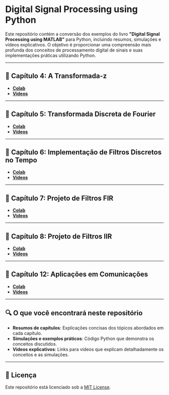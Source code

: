 # Digital Signal Processing using Python

Este repositório contém a conversão dos exemplos do livro **"Digital Signal Processing using MATLAB"** para Python, incluindo resumos, simulações e vídeos explicativos. O objetivo é proporcionar uma compreensão mais profunda dos conceitos de processamento digital de sinais e suas implementações práticas utilizando Python.

---

## 📘 Capítulo 4: A Transformada-z

- **[Colab](https://colab.research.google.com/drive/130uo3161vDvLyb3jsJdXm-mq6igCq3n2?usp=sharing)**
- **[Vídeos](https://www.youtube.com/watch?v=a4ilqPa6l34)**

---

## 📘 Capítulo 5: Transformada Discreta de Fourier

- **[Colab](https://colab.research.google.com/drive/1y0A8fK36LgDPhFw1a_5kmYt37_dZlcST?usp=sharing)**
- **[Vídeos](https://www.youtube.com/watch?v=1_AhrM-P7p4)**

---

## 📘 Capítulo 6: Implementação de Filtros Discretos no Tempo

- **[Colab](https://colab.research.google.com/drive/1F1Ew0tZuy1UxYZTwC2nceOEm5UUPGPJn?usp=sharing)**
- **[Vídeos](https://www.youtube.com/watch?v=VrWxb4pGb-E)**

---

## 📘 Capítulo 7: Projeto de Filtros FIR

- **[Colab](https://colab.research.google.com/drive/1kAdGiBY0cixYFvUAv8V5yLpaAsZtBM9T?usp=sharing)**
- **[Vídeos](https://www.youtube.com/watch?v=u_tFWolPZY0)**

---

## 📘 Capítulo 8: Projeto de Filtros IIR

- **[Colab](https://colab.research.google.com/drive/1Ez33Q3zWB3wohPK4GHbhZZSaE_2pqGXM?usp=sharing)**
- **[Vídeos](https://www.youtube.com/watch?v=T7uHrC4uGDU)**

---

## 📘 Capítulo 12: Aplicações em Comunicações

- **[Colab](https://colab.research.google.com/drive/1hAaCyVx2G1XZunNU5gpxrRPtYdQN5S_c?usp=sharing)**
- **[Vídeos](https://www.youtube.com/watch?v=e3qXcEBRajU)**

---

## 🔍 O que você encontrará neste repositório

- **Resumos de capítulos**: Explicações concisas dos tópicos abordados em cada capítulo.
- **Simulações e exemplos práticos**: Código Python que demonstra os conceitos discutidos.
- **Vídeos explicativos**: Links para vídeos que explicam detalhadamente os conceitos e as simulações.

---

## 📄 Licença

Este repositório está licenciado sob a [MIT License](LICENSE).
